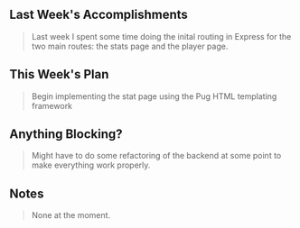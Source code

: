 ## Last Week's Accomplishments

> Last week I spent some time doing the inital routing in Express for the two main routes: the stats page and the player page.

## This Week's Plan

> Begin implementing the stat page using the Pug HTML templating framework

## Anything Blocking?

> Might have to do some refactoring of the backend at some point to make everything work properly.

## Notes

> None at the moment.
